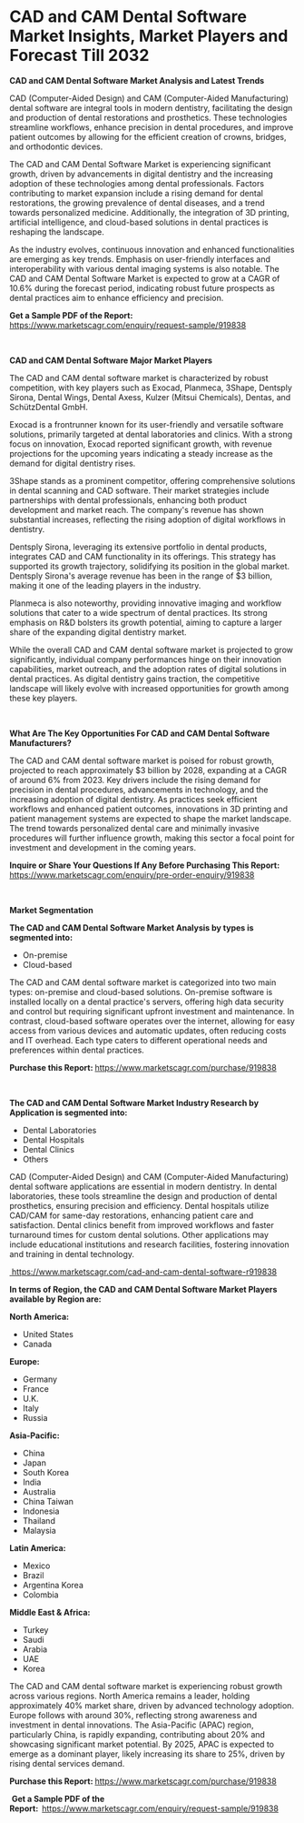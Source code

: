 <p><h1>CAD and CAM Dental Software Market Insights, Market Players and Forecast Till 2032</h1></p><p><strong>CAD and CAM Dental Software Market Analysis and Latest Trends</strong></p>
<p><p>CAD (Computer-Aided Design) and CAM (Computer-Aided Manufacturing) dental software are integral tools in modern dentistry, facilitating the design and production of dental restorations and prosthetics. These technologies streamline workflows, enhance precision in dental procedures, and improve patient outcomes by allowing for the efficient creation of crowns, bridges, and orthodontic devices.</p><p>The CAD and CAM Dental Software Market is experiencing significant growth, driven by advancements in digital dentistry and the increasing adoption of these technologies among dental professionals. Factors contributing to market expansion include a rising demand for dental restorations, the growing prevalence of dental diseases, and a trend towards personalized medicine. Additionally, the integration of 3D printing, artificial intelligence, and cloud-based solutions in dental practices is reshaping the landscape.</p><p>As the industry evolves, continuous innovation and enhanced functionalities are emerging as key trends. Emphasis on user-friendly interfaces and interoperability with various dental imaging systems is also notable. The CAD and CAM Dental Software Market is expected to grow at a CAGR of 10.6% during the forecast period, indicating robust future prospects as dental practices aim to enhance efficiency and precision.</p></p>
<p><strong>Get a Sample PDF of the Report:&nbsp;</strong> <a href="https://www.marketscagr.com/enquiry/request-sample/919838?utm_campaign=2518&utm_medium=2&utm_source=Github&utm_content=ia&utm_term=18042025&utm_id=cad-and-cam-dental-software">https://www.marketscagr.com/enquiry/request-sample/919838</a></p>
<p>&nbsp;</p>
<p><strong>CAD and CAM Dental Software Major Market Players</strong></p>
<p><p>The CAD and CAM dental software market is characterized by robust competition, with key players such as Exocad, Planmeca, 3Shape, Dentsply Sirona, Dental Wings, Dental Axess, Kulzer (Mitsui Chemicals), Dentas, and SchützDental GmbH.</p><p>Exocad is a frontrunner known for its user-friendly and versatile software solutions, primarily targeted at dental laboratories and clinics. With a strong focus on innovation, Exocad reported significant growth, with revenue projections for the upcoming years indicating a steady increase as the demand for digital dentistry rises.</p><p>3Shape stands as a prominent competitor, offering comprehensive solutions in dental scanning and CAD software. Their market strategies include partnerships with dental professionals, enhancing both product development and market reach. The company's revenue has shown substantial increases, reflecting the rising adoption of digital workflows in dentistry.</p><p>Dentsply Sirona, leveraging its extensive portfolio in dental products, integrates CAD and CAM functionality in its offerings. This strategy has supported its growth trajectory, solidifying its position in the global market. Dentsply Sirona's average revenue has been in the range of $3 billion, making it one of the leading players in the industry.</p><p>Planmeca is also noteworthy, providing innovative imaging and workflow solutions that cater to a wide spectrum of dental practices. Its strong emphasis on R&D bolsters its growth potential, aiming to capture a larger share of the expanding digital dentistry market.</p><p>While the overall CAD and CAM dental software market is projected to grow significantly, individual company performances hinge on their innovation capabilities, market outreach, and the adoption rates of digital solutions in dental practices. As digital dentistry gains traction, the competitive landscape will likely evolve with increased opportunities for growth among these key players.</p></p>
<p>&nbsp;</p>
<p><strong>What Are The Key Opportunities For CAD and CAM Dental Software Manufacturers?</strong></p>
<p><p>The CAD and CAM dental software market is poised for robust growth, projected to reach approximately $3 billion by 2028, expanding at a CAGR of around 6% from 2023. Key drivers include the rising demand for precision in dental procedures, advancements in technology, and the increasing adoption of digital dentistry. As practices seek efficient workflows and enhanced patient outcomes, innovations in 3D printing and patient management systems are expected to shape the market landscape. The trend towards personalized dental care and minimally invasive procedures will further influence growth, making this sector a focal point for investment and development in the coming years.</p></p>
<p><strong>Inquire or Share Your Questions If Any Before Purchasing This Report:</strong> <a href="https://www.marketscagr.com/enquiry/pre-order-enquiry/919838?utm_campaign=2518&utm_medium=2&utm_source=Github&utm_content=ia&utm_term=18042025&utm_id=cad-and-cam-dental-software">https://www.marketscagr.com/enquiry/pre-order-enquiry/919838</a></p>
<p>&nbsp;</p>
<p><strong>Market Segmentation</strong></p>
<p><strong>The CAD and CAM Dental Software Market Analysis by types is segmented into:</strong></p>
<p><ul><li>On-premise</li><li>Cloud-based</li></ul></p>
<p><p>The CAD and CAM dental software market is categorized into two main types: on-premise and cloud-based solutions. On-premise software is installed locally on a dental practice's servers, offering high data security and control but requiring significant upfront investment and maintenance. In contrast, cloud-based software operates over the internet, allowing for easy access from various devices and automatic updates, often reducing costs and IT overhead. Each type caters to different operational needs and preferences within dental practices.</p></p>
<p><strong>Purchase this Report:&nbsp;</strong><a href="https://www.marketscagr.com/purchase/919838?utm_campaign=2518&utm_medium=2&utm_source=Github&utm_content=ia&utm_term=18042025&utm_id=cad-and-cam-dental-software">https://www.marketscagr.com/purchase/919838</a></p>
<p>&nbsp;</p>
<p><strong>The CAD and CAM Dental Software Market Industry Research by Application is segmented into:</strong></p>
<p><ul><li>Dental Laboratories</li><li>Dental Hospitals</li><li>Dental Clinics</li><li>Others</li></ul></p>
<p><p>CAD (Computer-Aided Design) and CAM (Computer-Aided Manufacturing) dental software applications are essential in modern dentistry. In dental laboratories, these tools streamline the design and production of dental prosthetics, ensuring precision and efficiency. Dental hospitals utilize CAD/CAM for same-day restorations, enhancing patient care and satisfaction. Dental clinics benefit from improved workflows and faster turnaround times for custom dental solutions. Other applications may include educational institutions and research facilities, fostering innovation and training in dental technology.</p></p>
<p><a href="https://www.marketscagr.com/cad-and-cam-dental-software-r919838?utm_campaign=2518&utm_medium=2&utm_source=Github&utm_content=ia&utm_term=18042025&utm_id=cad-and-cam-dental-software">&nbsp;https://www.marketscagr.com/cad-and-cam-dental-software-r919838</a></p>
<p><strong>In terms of Region, the CAD and CAM Dental Software Market Players available by Region are:</strong></p>
<p>
    <p> <strong> North America: </strong>
        <ul>
            <li>United States</li>
            <li>Canada</li>
        </ul>
        </p> 
    <p> <strong> Europe: </strong>
        <ul>
            <li>Germany</li>
            <li>France</li>
            <li>U.K.</li>
            <li>Italy</li>
            <li>Russia</li>
        </ul>
        </p> 
    <p> <strong> Asia-Pacific: </strong>
        <ul>
            <li>China</li>
            <li>Japan</li>
            <li>South Korea</li>
            <li>India</li>
            <li>Australia</li>
            <li>China Taiwan</li>
            <li>Indonesia</li>
            <li>Thailand</li>
            <li>Malaysia</li>
        </ul>
        </p> 
    <p> <strong> Latin America: </strong>
        <ul>
            <li>Mexico</li>
            <li>Brazil</li>
            <li>Argentina Korea</li>
            <li>Colombia</li>
        </ul>
        </p> 
    <p> <strong> Middle East & Africa: </strong>
        <ul>
            <li>Turkey</li>
            <li>Saudi</li>
            <li>Arabia</li>
            <li>UAE</li>
            <li>Korea</li>
        </ul>
    </p>
    </p>
<p><p>The CAD and CAM dental software market is experiencing robust growth across various regions. North America remains a leader, holding approximately 40% market share, driven by advanced technology adoption. Europe follows with around 30%, reflecting strong awareness and investment in dental innovations. The Asia-Pacific (APAC) region, particularly China, is rapidly expanding, contributing about 20% and showcasing significant market potential. By 2025, APAC is expected to emerge as a dominant player, likely increasing its share to 25%, driven by rising dental services demand.</p></p>
<p><strong>Purchase this Report: </strong><a href="https://www.marketscagr.com/purchase/919838?utm_campaign=2518&utm_medium=2&utm_source=Github&utm_content=ia&utm_term=18042025&utm_id=cad-and-cam-dental-software">https://www.marketscagr.com/purchase/919838</a></p>
<p>&nbsp;<strong>Get a Sample PDF of the Report:&nbsp;&nbsp;</strong><a href="https://www.marketscagr.com/enquiry/request-sample/919838?utm_campaign=2518&utm_medium=2&utm_source=Github&utm_content=ia&utm_term=18042025&utm_id=cad-and-cam-dental-software">https://www.marketscagr.com/enquiry/request-sample/919838</a></p>
<p><strong></strong></p>
<p><p></p><p></p><p></p></p>